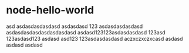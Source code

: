 # node-hello-world
asd
asdasdasdasdasd
asdasdasd
123
asdasdasdasdasd
asdasdasdasdasdasdasdasd
asdasd123123asdasdasdasd
123asd
123asdasd123
asdasd
asd123
123asdasdasdasd
aczxczxczxcasd
asdasd
asdasd
asdasd
